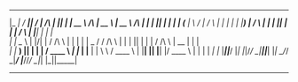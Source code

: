   _____   _____  __  __            _____  _        _____             _____   _____            _    _  _____ 
 |_   _| / ____||  \/  |    /\    |_   _|| |      |  __ \     /\    |  __ \ |  __ \    /\    | |  | ||_   _|
   | |  | (___  | \  / |   /  \     | |  | |      | |__) |   /  \   | |  | || |  | |  /  \   | |__| |  | |  
   | |   \___ \ | |\/| |  / /\ \    | |  | |      |  _  /   / /\ \  | |  | || |  | | / /\ \  |  __  |  | |  
  _| |_  ____) || |  | | / ____ \  _| |_ | |____  | | \ \  / ____ \ | |__| || |__| |/ ____ \ | |  | | _| |_ 
 |_____||_____/ |_|  |_|/_/    \_\|_____||______| |_|  \_\/_/    \_\|_____/ |_____//_/    \_\|_|  |_||_____|
                                                                                                            
-------------------------------------------------------------------------------------------------------------